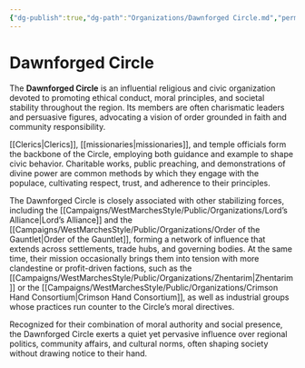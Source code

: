 ```yaml
---
{"dg-publish":true,"dg-path":"Organizations/Dawnforged Circle.md","permalink":"/organizations/dawnforged-circle/","tags":["religious","civic","sword-coast","organization","DawnforgedCircle"],"dgShowFileTree":true}
---
```


# **Dawnforged Circle**

The **Dawnforged Circle** is an influential religious and civic organization devoted to promoting ethical conduct, moral principles, and societal stability throughout the region. Its members are often charismatic leaders and persuasive figures, advocating a vision of order grounded in faith and community responsibility.

[[Clerics\|Clerics]], [[missionaries\|missionaries]], and temple officials form the backbone of the Circle, employing both guidance and example to shape civic behavior. Charitable works, public preaching, and demonstrations of divine power are common methods by which they engage with the populace, cultivating respect, trust, and adherence to their principles.  

The Dawnforged Circle is closely associated with other stabilizing forces, including the [[Campaigns/WestMarchesStyle/Public/Organizations/Lord’s Alliance\|Lord’s Alliance]] and the [[Campaigns/WestMarchesStyle/Public/Organizations/Order of the Gauntlet\|Order of the Gauntlet]], forming a network of influence that extends across settlements, trade hubs, and governing bodies. At the same time, their mission occasionally brings them into tension with more clandestine or profit-driven factions, such as the [[Campaigns/WestMarchesStyle/Public/Organizations/Zhentarim\|Zhentarim]] or the [[Campaigns/WestMarchesStyle/Public/Organizations/Crimson Hand Consortium\|Crimson Hand Consortium]], as well as industrial groups whose practices run counter to the Circle’s moral directives.

Recognized for their combination of moral authority and social presence, the Dawnforged Circle exerts a quiet yet pervasive influence over regional politics, community affairs, and cultural norms, often shaping society without drawing notice to their hand.
